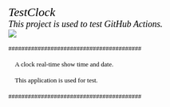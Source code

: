 <p>
<font face="verdana" size="5" color="black"><i>TestClock</i></font><br/>
<font face="verdana" size="4" color="black"><i>This project is used to test GitHub Actions.</i></font><br/>
<img src="https://dev.azure.com/RanMaoliang150/PrimaryProj/_apis/build/status/TestClock"/>
</p>

<p><font face="microsoft yahei" size="2" color="black">
#########################################<br/><br/>
&nbsp;&nbsp;&nbsp;&nbsp;A clock real-time show time and date.<br/><br/>
&nbsp;&nbsp;&nbsp;&nbsp;This application is used for test.<br/><br/>
#########################################<br/>
</font></p>
